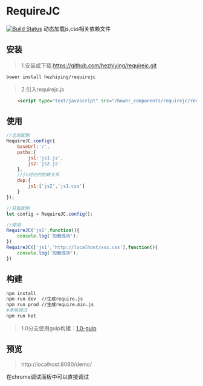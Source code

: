 RequireJC
============
[![Build Status](https://travis-ci.org/hezhiying/requirejc.svg?branch=master)](https://travis-ci.org/hezhiying/requirejc)
动态加载js,css相关依赖文件

## 安装
> 1.安装或下载:https://github.com/hezhiying/requirejc.git
```bash
bower install hezhiying/requirejc
```
> 2.引入requirejc.js

```html
	<script type="text/javascript" src="/bower_components/requirejc/require.js"></script>

```
>

## 使用


```javascript
//全局配制
RequireJC.config({
    baseUrl:'/',
    paths:{
    	js1:'js1.js',
    	js2:'js2.js'
    },
    //js对应的依赖关系
    dep:{
    	js1:['js2','js1.css']
    }
});

//获取配制
let config = RequireJC.config();

//使用
RequireJC('js1',function(){
	console.log('加载成功');
})
RequireJC(['js1','http://localhost/xxx.css'],function(){
	console.log('加载成功');
})

```

## 构建
```bash
npm install
npm run dev  //生成require.js
npm run prod //生成require.min.js
#本地调试
npm run hot 

```
> 1.0分支使用gulp构建：[1.0-gulp](https://github.com/hezhiying/requirejc/tree/1.0-gulp)

## 预览

> http://localhost:8080/demo/

在chrome调试面板中可以直接调试